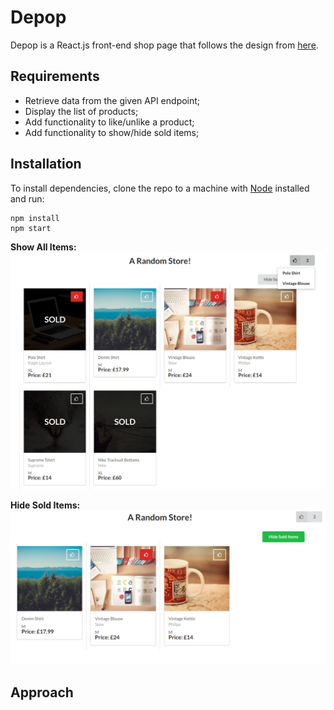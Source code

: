 # Depop
Depop is a React.js front-end shop page that follows the design from [here](https://drive.google.com/file/d/1XssSAHxZD2T66V0SxysKkkBSVqbGW5QX/view).

## Requirements

* Retrieve data from the given API endpoint;
* Display the list of products;
* Add functionality to like/unlike a product;
* Add functionality to show/hide sold items;

## Installation

To install dependencies, clone the repo to a machine with [Node](https://nodejs.org/en/) installed and run:
```
npm install
npm start
``` 
**Show All Items:**
![show_all](public/01.png)

**Hide Sold Items:**
![hide_shown](public/02.png)

## Approach
